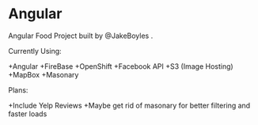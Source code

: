 Angular
=======

Angular Food Project built by @JakeBoyles .

Currently Using:

+Angular
+FireBase
+OpenShift
+Facebook API
+S3 (Image Hosting)
+MapBox
+Masonary


Plans:

+Include Yelp Reviews
+Maybe get rid of masonary for better filtering and faster loads
